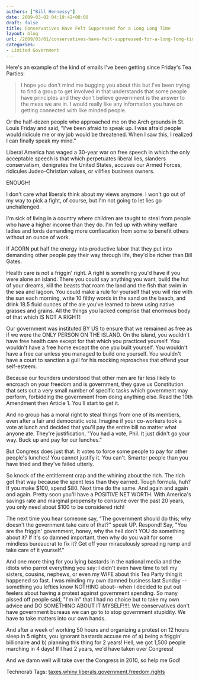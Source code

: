 ```yaml
---
authors: ["Bill Hennessy"]
date: 2009-03-02 04:19:42+00:00
draft: false
title: Conservatives Have Felt Suppressed for a Long Long Time
layout: blog
url: /2009/03/01/conservatives-have-felt-suppressed-for-a-long-long-time/
categories:
- Limited Government
---
```


Here's an example of the kind of emails I've been getting since Friday's Tea Parties:

> I hope you don't mind me bugging you about this but I've been trying to find a group to get involved in that understands that some people have principles and they don't believe government is the answer to the mess we are in. I would really like any information you have on getting connected with like minded people.
> 
> 

Or the half-dozen people who approached me on the Arch grounds in St. Louis Friday and said, "I've been afraid to speak up. I was afraid people would ridicule me or my job would be threatened. When I saw this, I realized I can finally speak my mind."

Liberal America has waged a 30-year war on free speech in which the only acceptable speech is that which perpetuates liberal lies, slanders conservatism, denigrates the United States, accuses our Armed Forces, ridicules Judeo-Christian values, or vilifies business owners. 

ENOUGH!

I don't care what liberals think about my views anymore. I won't go out of my way to pick a fight, of course, but I'm not going to let lies go unchallenged. 

I'm sick of living in a country where children are taught to steal from people who have a higher income than they do. I'm fed up with whiny welfare ladies and lords demanding more confiscation from some to benefit others without an ounce of work.

If ACORN put half the energy into productive labor that they put into demanding other people pay their way through life, they'd be richer than Bill Gates.

Health care is not a friggin' right. A right is something you'd have if you were alone an island. There you could say anything you want, build the hut of your dreams, kill the beasts that roam the land and the fish that swim in the sea and lagoon. You could make a rule for yourself that you will rise with the sun each morning, write 10 filthy words in the sand on the beach, and drink 18.5 fluid ounces of the ale you've learned to brew using native grasses and grains. All the things you lacked comprise that enormous body of that which IS NOT A RIGHT!

Our government was instituted BY US to ensure that we remained as free as if we were the ONLY PERSON ON THE ISLAND. On the island, you wouldn't have free health care except for that which you practiced yourself. You wouldn't have a free home except the one you built yourself. You wouldn't have a free car unless you managed to build one yourself. You wouldn't have a court to sanction a gull for his mocking reproaches that offend your self-esteem.

Because our founders understood that other men are far less likely to encroach on your freedom and is government, they gave us Constitution that sets out a very small number of specific tasks which government may perform, forbidding the government from doing anything else. Read the 10th Amendment then Article 1. You'll start to get it.

And no group has a moral right to steal things from one of its members, even after a fair and democratic vote. Imagine if your co-workers took a vote at lunch and decided that you'll pay the entire bill no matter what anyone ate. They're justification, "You had a vote, Phil. It just didn't go your way. Buck up and pay for our lunches." 

But Congress does just that. It votes to force some people to pay for other people's lunches! You cannot justify it. You can't. Smarter people than you have tried and they've failed utterly.

So knock of the entitlement crap and the whining about the rich. The rich got that way because the spent less than they earned. Tough formula, huh? If you make $100, spend $80. Next time do the same. And again and again and again. Pretty soon you'll have a POSITIVE NET WORTH. With America's savings rate and marginal propensity to consume over the past 20 years, you only need about $100 to be considered rich!

The next time you hear someone say, "The government should do this; why doesn't the government take care of that?" speak UP. Respond! Say, "You are the friggin' government, honey, why the hell don't YOU do something about it? If it's so damned important, then why do you wait for some mindless bureaucrat to fix it? Get off your miraculously spreading rump and take care of it yourself."

And one more thing for you lying bastards in the national media and the idiots who parrot everything you say: I didn't even have time to tell my sisters, cousins, nephews, or even my WIFE about this Tea Party thing it happened so fast. I was minding my own damned business last Sunday --something you lefties know NOTHING about--when I decided to put out feelers about having a protest against government spending. So many pissed off people said, "I'm in" that I had no choice but to take my own advice and DO SOMETHING ABOUT IT MYSELF!!!!. We conservatives don't have government bureaus we can go to to stop government stupidity. We have to take matters into our own hands.

And after a week of working 50 hours and organizing a protest on 12 hours sleep in 5 nights, you ignorant bastards accuse me of a) being a friggin' billionaire and b) planning this thing for 2 years! Hell, we got 1,500 people marching in 4 days! If I had 2 years, we'd have taken over Congress!

And we damn well will take over the Congress in 2010, so help me God!

Technorati Tags: [taxes](https://technorati.com/tags/taxes),[whiny liberals](https://technorati.com/tags/whiny%20liberals),[government](https://technorati.com/tags/government),[freedom](https://technorati.com/tags/freedom),[rights](https://technorati.com/tags/rights)
